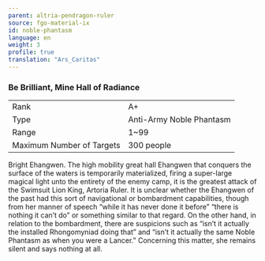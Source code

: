 ```yaml
---
parent: altria-pendragon-ruler
source: fgo-material-ix
id: noble-phantasm
language: en
weight: 3
profile: true
translation: "Ars_Caritas"
---
```


### Be Brilliant, Mine Hall of Radiance

<table>
  <tr><td>Rank</td><td>A+</td></tr>
  <tr><td>Type</td><td>Anti-Army Noble Phantasm</td></tr>
  <tr><td>Range</td><td>1~99</td></tr>
  <tr><td>Maximum Number of Targets</td><td>300 people</td></tr>
</table>

Bright Ehangwen.
The high mobility great hall Ehangwen that conquers the surface of the waters is temporarily materialized, firing a super-large magical light unto the entirety of the enemy camp, it is the greatest attack of the Swimsuit Lion King, Artoria Ruler.
It is unclear whether the Ehangwen of the past had this sort of navigational or bombardment capabilities, though from her manner of speech “while it has never done it before” “there is nothing it can’t do” or something similar to that regard.
On the other hand, in relation to the bombardment, there are suspicions such as “isn’t it actually the installed Rhongomyniad doing that” and “isn’t it actually the same Noble Phantasm as when you were a Lancer.” Concerning this matter, she remains silent and says nothing at all.
